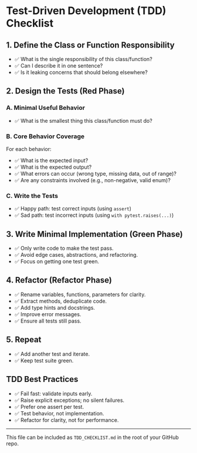 # Test-Driven Development (TDD) Checklist

## 1. Define the Class or Function Responsibility
- ✅ What is the single responsibility of this class/function?
- ✅ Can I describe it in one sentence?
- ✅ Is it leaking concerns that should belong elsewhere?

## 2. Design the Tests (Red Phase)

### A. Minimal Useful Behavior
- ✅ What is the smallest thing this class/function must do?

### B. Core Behavior Coverage
For each behavior:
- ✅ What is the expected input?
- ✅ What is the expected output?
- ✅ What errors can occur (wrong type, missing data, out of range)?
- ✅ Are any constraints involved (e.g., non-negative, valid enum)?

### C. Write the Tests
- ✅ Happy path: test correct inputs (using `assert`)
- ✅ Sad path: test incorrect inputs (using `with pytest.raises(...)`)

## 3. Write Minimal Implementation (Green Phase)
- ✅ Only write code to make the test pass.
- ✅ Avoid edge cases, abstractions, and refactoring.
- ✅ Focus on getting one test green.

## 4. Refactor (Refactor Phase)
- ✅ Rename variables, functions, parameters for clarity.
- ✅ Extract methods, deduplicate code.
- ✅ Add type hints and docstrings.
- ✅ Improve error messages.
- ✅ Ensure all tests still pass.

## 5. Repeat
- ✅ Add another test and iterate.
- ✅ Keep test suite green.

## TDD Best Practices
- ✅ Fail fast: validate inputs early.
- ✅ Raise explicit exceptions; no silent failures.
- ✅ Prefer one assert per test.
- ✅ Test behavior, not implementation.
- ✅ Refactor for clarity, not for performance.

---

This file can be included as `TDD_CHECKLIST.md` in the root of your GitHub repo.

